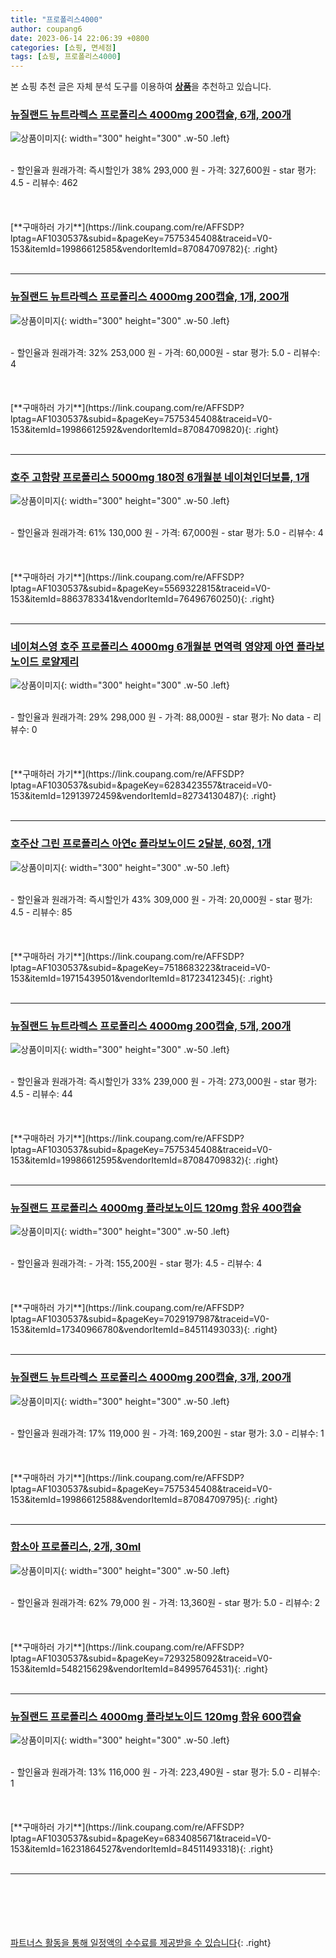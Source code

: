 ```yaml
---
title: "프로폴리스4000"
author: coupang6
date: 2023-06-14 22:06:39 +0800
categories: [쇼핑, 면세점]
tags: [쇼핑, 프로폴리스4000]
---
```


본 쇼핑 추천 글은 자체 분석 도구를 이용하여 [**상품**](https://link.coupang.com/a/bao1ui)을 추천하고 있습니다.

### [뉴질랜드 뉴트라렉스 프로폴리스 4000mg 200캡슐, 6개, 200개](https://link.coupang.com/re/AFFSDP?lptag=AF1030537&subid=&pageKey=7575345408&traceid=V0-153&itemId=19986612585&vendorItemId=87084709782)

![상품이미지](https://thumbnail9.coupangcdn.com/thumbnails/remote/230x230ex/image/vendor_inventory/8717/510d861d41eaa0379ec57faba10b140a22b7b86fcc1c34a52d9fe0a9e4eb.jpg){: width="300" height="300" .w-50 .left}


<br>
- 할인율과 원래가격: 즉시할인가 38%  293,000   원
- 가격: 327,600원
- star 평가: 4.5
- 리뷰수: 462
<br>
<br>
<br>
<br>
[**구매하러 가기**](https://link.coupang.com/re/AFFSDP?lptag=AF1030537&subid=&pageKey=7575345408&traceid=V0-153&itemId=19986612585&vendorItemId=87084709782){: .right}
<br>
<br>

---

### [뉴질랜드 뉴트라렉스 프로폴리스 4000mg 200캡슐, 1개, 200개](https://link.coupang.com/re/AFFSDP?lptag=AF1030537&subid=&pageKey=7575345408&traceid=V0-153&itemId=19986612592&vendorItemId=87084709820)

![상품이미지](https://thumbnail8.coupangcdn.com/thumbnails/remote/230x230ex/image/vendor_inventory/99c7/d2ffd2d319e35137824bee064858ff697a19f585f84617a0a16855716be0.jpg){: width="300" height="300" .w-50 .left}


<br>
- 할인율과 원래가격: 32%  253,000   원
- 가격: 60,000원
- star 평가: 5.0
- 리뷰수: 4
<br>
<br>
<br>
<br>
[**구매하러 가기**](https://link.coupang.com/re/AFFSDP?lptag=AF1030537&subid=&pageKey=7575345408&traceid=V0-153&itemId=19986612592&vendorItemId=87084709820){: .right}
<br>
<br>

---

### [호주 고함량 프로폴리스 5000mg 180정 6개월분 네이쳐인더보틀, 1개](https://link.coupang.com/re/AFFSDP?lptag=AF1030537&subid=&pageKey=5569322815&traceid=V0-153&itemId=8863783341&vendorItemId=76496760250)

![상품이미지](https://thumbnail9.coupangcdn.com/thumbnails/remote/230x230ex/image/vendor_inventory/6034/3cbd809461508234cc4b7afcb6c2875f1ec2a32565dc26783e129b477130.jpg){: width="300" height="300" .w-50 .left}


<br>
- 할인율과 원래가격: 61%  130,000   원
- 가격: 67,000원
- star 평가: 5.0
- 리뷰수: 4
<br>
<br>
<br>
<br>
[**구매하러 가기**](https://link.coupang.com/re/AFFSDP?lptag=AF1030537&subid=&pageKey=5569322815&traceid=V0-153&itemId=8863783341&vendorItemId=76496760250){: .right}
<br>
<br>

---

### [네이쳐스영 호주 프로폴리스 4000mg 6개월분 면역력 영양제 아연 플라보노이드 로얄제리](https://link.coupang.com/re/AFFSDP?lptag=AF1030537&subid=&pageKey=6283423557&traceid=V0-153&itemId=12913972459&vendorItemId=82734130487)

![상품이미지](https://thumbnail7.coupangcdn.com/thumbnails/remote/230x230ex/image/vendor_inventory/0b02/64b62d26fcbd29d5c32ab35b561986cbe1e65a536915ca1ca2d238017769.jpg){: width="300" height="300" .w-50 .left}


<br>
- 할인율과 원래가격: 29%  298,000   원
- 가격: 88,000원
- star 평가: No data
- 리뷰수: 0
<br>
<br>
<br>
<br>
[**구매하러 가기**](https://link.coupang.com/re/AFFSDP?lptag=AF1030537&subid=&pageKey=6283423557&traceid=V0-153&itemId=12913972459&vendorItemId=82734130487){: .right}
<br>
<br>

---

### [호주산 그린 프로폴리스 아연c 플라보노이드 2달분, 60정, 1개](https://link.coupang.com/re/AFFSDP?lptag=AF1030537&subid=&pageKey=7518683223&traceid=V0-153&itemId=19715439501&vendorItemId=81723412345)

![상품이미지](https://thumbnail8.coupangcdn.com/thumbnails/remote/230x230ex/image/vendor_inventory/52b6/1aa12044a5d985d1340f190e660b7fb37a877310f90f52957ceb00d493de.jpg){: width="300" height="300" .w-50 .left}


<br>
- 할인율과 원래가격: 즉시할인가 43%  309,000   원
- 가격: 20,000원
- star 평가: 4.5
- 리뷰수: 85
<br>
<br>
<br>
<br>
[**구매하러 가기**](https://link.coupang.com/re/AFFSDP?lptag=AF1030537&subid=&pageKey=7518683223&traceid=V0-153&itemId=19715439501&vendorItemId=81723412345){: .right}
<br>
<br>

---

### [뉴질랜드 뉴트라렉스 프로폴리스 4000mg 200캡슐, 5개, 200개](https://link.coupang.com/re/AFFSDP?lptag=AF1030537&subid=&pageKey=7575345408&traceid=V0-153&itemId=19986612595&vendorItemId=87084709832)

![상품이미지](https://thumbnail8.coupangcdn.com/thumbnails/remote/230x230ex/image/vendor_inventory/89ff/14393d052fa46b141a894038fb0d3460115bd4b914c0d6047721dd1efc33.jpg){: width="300" height="300" .w-50 .left}


<br>
- 할인율과 원래가격: 즉시할인가 33%  239,000   원
- 가격: 273,000원
- star 평가: 4.5
- 리뷰수: 44
<br>
<br>
<br>
<br>
[**구매하러 가기**](https://link.coupang.com/re/AFFSDP?lptag=AF1030537&subid=&pageKey=7575345408&traceid=V0-153&itemId=19986612595&vendorItemId=87084709832){: .right}
<br>
<br>

---

### [뉴질랜드 프로폴리스 4000mg 플라보노이드 120mg 함유 400캡슐](https://link.coupang.com/re/AFFSDP?lptag=AF1030537&subid=&pageKey=7029197987&traceid=V0-153&itemId=17340966780&vendorItemId=84511493033)

![상품이미지](https://thumbnail9.coupangcdn.com/thumbnails/remote/230x230ex/image/vendor_inventory/9300/eaf5cf475f5ae04db55b4509b13f69e20fd7c7296125cfba8777e7539463.jpeg){: width="300" height="300" .w-50 .left}


<br>
- 할인율과 원래가격: 
- 가격: 155,200원
- star 평가: 4.5
- 리뷰수: 4
<br>
<br>
<br>
<br>
[**구매하러 가기**](https://link.coupang.com/re/AFFSDP?lptag=AF1030537&subid=&pageKey=7029197987&traceid=V0-153&itemId=17340966780&vendorItemId=84511493033){: .right}
<br>
<br>

---

### [뉴질랜드 뉴트라렉스 프로폴리스 4000mg 200캡슐, 3개, 200개](https://link.coupang.com/re/AFFSDP?lptag=AF1030537&subid=&pageKey=7575345408&traceid=V0-153&itemId=19986612588&vendorItemId=87084709795)

![상품이미지](https://thumbnail10.coupangcdn.com/thumbnails/remote/230x230ex/image/vendor_inventory/2c08/d97004133de8e38e5b224fa713a0703fb12e472d5efb27193019ab987ce7.jpg){: width="300" height="300" .w-50 .left}


<br>
- 할인율과 원래가격: 17%  119,000   원
- 가격: 169,200원
- star 평가: 3.0
- 리뷰수: 1
<br>
<br>
<br>
<br>
[**구매하러 가기**](https://link.coupang.com/re/AFFSDP?lptag=AF1030537&subid=&pageKey=7575345408&traceid=V0-153&itemId=19986612588&vendorItemId=87084709795){: .right}
<br>
<br>

---

### [함소아 프로폴리스, 2개, 30ml](https://link.coupang.com/re/AFFSDP?lptag=AF1030537&subid=&pageKey=7293258092&traceid=V0-153&itemId=548215629&vendorItemId=84995764531)

![상품이미지](https://thumbnail10.coupangcdn.com/thumbnails/remote/230x230ex/image/retail/images/1070919833936422-5a80fb21-4fe3-4312-9455-feb1094d0feb.jpg){: width="300" height="300" .w-50 .left}


<br>
- 할인율과 원래가격: 62%  79,000   원
- 가격: 13,360원
- star 평가: 5.0
- 리뷰수: 2
<br>
<br>
<br>
<br>
[**구매하러 가기**](https://link.coupang.com/re/AFFSDP?lptag=AF1030537&subid=&pageKey=7293258092&traceid=V0-153&itemId=548215629&vendorItemId=84995764531){: .right}
<br>
<br>

---

### [뉴질랜드 프로폴리스 4000mg 플라보노이드 120mg 함유 600캡슐](https://link.coupang.com/re/AFFSDP?lptag=AF1030537&subid=&pageKey=6834085671&traceid=V0-153&itemId=16231864527&vendorItemId=84511493318)

![상품이미지](https://thumbnail7.coupangcdn.com/thumbnails/remote/230x230ex/image/vendor_inventory/a23c/e870ef5d363b38e556ee1be3261a9338093ad38dac4ca5c290e5ce573b7f.jpeg){: width="300" height="300" .w-50 .left}


<br>
- 할인율과 원래가격: 13%  116,000   원
- 가격: 223,490원
- star 평가: 5.0
- 리뷰수: 1
<br>
<br>
<br>
<br>
[**구매하러 가기**](https://link.coupang.com/re/AFFSDP?lptag=AF1030537&subid=&pageKey=6834085671&traceid=V0-153&itemId=16231864527&vendorItemId=84511493318){: .right}
<br>
<br>

---
<br><br><br><br><br> [파트너스 활동을 통해 일정액의 수수료를 제공받을 수 있습니다](https://link.coupang.com/a/bao1ui){: .right}